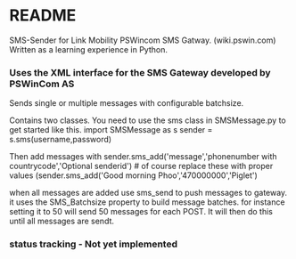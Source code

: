 # README #

SMS-Sender for Link Mobility PSWincom SMS Gatway. (wiki.pswin.com)
Written as a learning experience in Python. 

### Uses the XML interface for the SMS Gateway developed by PSWinCom AS ###

Sends single or multiple messages with configurable batchsize. 

Contains two classes. You need to use the sms class in SMSMessage.py to get started
like this. 
import SMSMessage as s
sender = s.sms(username,password) 

Then add messages with 
sender.sms_add('message','phonenumber with countrycode','Optional senderid') # of course replace these with proper values (sender.sms_add('Good morning Phoo','470000000','Piglet')

when all messages are added use sms_send to push messages to gateway. 
it uses the SMS_Batchsize property to build message batches. for instance setting it to 50 will send 50 messages for each POST. It will then do this until all messages are sendt. 

### status tracking - Not yet implemented ###